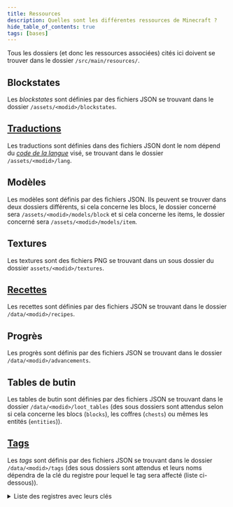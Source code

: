 ```yaml
---
title: Ressources
description: Quelles sont les différentes ressources de Minecraft ?
hide_table_of_contents: true
tags: [bases]
---
```


Tous les dossiers (et donc les ressources associées) cités ici doivent se trouver dans le dossier `/src/main/resources/`.

## Blockstates

Les _blockstates_ sont définies par des fichiers JSON se trouvant dans le dossier `/assets/<modid>/blockstates`.

## [Traductions](lang)

Les traductions sont définies dans des fichiers JSON dont le nom dépend du [_code de la langue_](https://minecraft.fandom.com/wiki/Language) visé, se trouvant dans le dossier `/assets/<modid>/lang`.

## Modèles

Les modèles sont définis par des fichiers JSON.
Ils peuvent se trouver dans deux dossiers différents, si cela concerne les blocs, le dossier concerné sera `/assets/<modid>/models/block` et si cela concerne les items, le dossier concerné sera `/assets/<modid>/models/item`.

## Textures

Les textures sont des fichiers PNG se trouvant dans un sous dossier du dossier `assets/<modid>/textures`.

## [Recettes](recipe)

Les recettes sont définies par des fichiers JSON se trouvant dans le dossier `/data/<modid>/recipes`.

## Progrès

Les progrès sont définis par des fichiers JSON se trouvant dans le dossier `/data/<modid>/advancements`.

## Tables de butin

Les tables de butin sont définies par des fichiers JSON se trouvant dans le dossier `/data/<modid>/loot_tables` (des sous dossiers sont attendus selon si cela concerne les blocs (`blocks`), les coffres (`chests`) ou mêmes les entités (`entities`)).

## [Tags](tags)

Les _tags_ sont définis par des fichiers JSON se trouvant dans le dossier `/data/<modid>/tags` (des sous dossiers sont attendus et leurs noms dépendra de la clé du registre pour lequel le tag sera affecté (liste ci-dessous)).

<details>

<summary>Liste des registres avec leurs clés</summary>

| Registre                                | Clé                                     |
|-----------------------------------------|-----------------------------------------|
| `SOUND_EVENT_REGISTRY`                  | `sound_event`                           |
| `FLUID_REGISTRY`                        | `fluid`                                 |
| `MOB_EFFECT_REGISTRY`                   | `mob_effect`                            |
| `BLOCK_REGISTRY`                        | `block`                                 |
| `ENCHANTMENT_REGISTRY`                  | `enchantment`                           |
| `ENTITY_TYPE_REGISTRY`                  | `entity_type`                           |
| `ITEM_REGISTRY`                         | `item`                                  |
| `POTION_REGISTRY`                       | `potion`                                |
| `PARTICLE_TYPE_REGISTRY`                | `particle_type`                         |
| `BLOCK_ENTITY_TYPE_REGISTRY`            | `block_entity_type`                     |
| `MOTIVE_REGISTRY`                       | `motive`                                |
| `CUSTOM_STAT_REGISTRY`                  | `custom_stat`                           |
| `CHUNK_STATUS_REGISTRY`                 | `chunk_status`                          |
| `RULE_TEST_REGISTRY`                    | `rule_test`                             |
| `POS_RULE_TEST_REGISTRY`                | `pos_rule_test`                         |
| `MENU_REGISTRY`                         | `menu`                                  |
| `RECIPE_TYPE_REGISTRY`                  | `recipe_type`                           |
| `RECIPE_SERIALIZER_REGISTRY`            | `recipe_serializer`                     |
| `ATTRIBUTE_REGISTRY`                    | `attribute`                             |
| `GAME_EVENT_REGISTRY`                   | `game_event`                            |
| `POSITION_SOURCE_TYPE_REGISTRY`         | `position_source_type`                  |
| `STAT_TYPE_REGISTRY`                    | `stat_type`                             |
| `VILLAGER_TYPE_REGISTRY`                | `villager_type`                         |
| `VILLAGER_PROFESSION_REGISTRY`          | `villager_profession`                   |
| `POINT_OF_INTEREST_TYPE_REGISTRY`       | `point_of_interest_type`                |
| `MEMORY_MODULE_TYPE_REGISTRY`           | `memory_module_type`                    |
| `SENSOR_TYPE_REGISTRY`                  | `sensor_type`                           |
| `SCHEDULE_REGISTRY`                     | `schedule`                              |
| `ACTIVITY_REGISTRY`                     | `activity`                              |
| `LOOT_ENTRY_REGISTRY`                   | `loot_pool_entry_type`                  |
| `LOOT_FUNCTION_REGISTRY`                | `loot_function_type`                    |
| `LOOT_ITEM_REGISTRY`                    | `loot_condition_type`                   |
| `LOOT_NUMBER_PROVIDER_REGISTRY`         | `loot_number_provider_type`             |
| `LOOT_NBT_PROVIDER_REGISTRY`            | `loot_nbt_provider_type`                |
| `LOOT_SCORE_PROVIDER_REGISTRY`          | `loot_score_provider_type`              |
| `DIMENSION_TYPE_REGISTRY`               | `dimension_type`                        |
| `DIMENSION_REGISTRY`                    | `dimension`                             |
| `LEVEL_STEM_REGISTRY`                   | `dimension`                             |
| `FLOAT_PROVIDER_TYPE_REGISTRY`          | `float_provider_type`                   |
| `INT_PROVIDER_TYPE_REGISTRY`            | `int_provider_type`                     |
| `HEIGHT_PROVIDER_TYPE_REGISTRY`         | `height_provider_type`                  |
| `BLOCK_PREDICATE_TYPE_REGISTRY`         | `block_predicate_type`                  |
| `NOISE_GENERATOR_SETTINGS_REGISTRY`     | `worldgen/noise_settings`               |
| `CONFIGURED_CARVER_REGISTRY`            | `worldgen/configured_carver`            |
| `CONFIGURED_FEATURE_REGISTRY`           | `worldgen/configured_feature`           |
| `PLACED_FEATURE_REGISTRY`               | `worldgen/placed_feature`               |
| `CONFIGURED_STRUCTURE_FEATURE_REGISTRY` | `worldgen/configured_structure_feature` |
| `STRUCTURE_SET_REGISTRY`                | `worldgen/structure_set`                |
| `PROCESSOR_LIST_REGISTRY`               | `worldgen/processor_list`               |
| `TEMPLATE_POOL_REGISTRY`                | `worldgen/template_pool`                |
| `BIOME_REGISTRY`                        | `worldgen/biome`                        |
| `NOISE_REGISTRY`                        | `worldgen/noise`                        |
| `DENSITY_FUNCTION_REGISTRY`             | `worldgen/density_function`             |
| `CARVER_REGISTRY`                       | `worldgen/carver`                       |
| `FEATURE_REGISTRY`                      | `worldgen/feature`                      |
| `STRUCTURE_FEATURE_REGISTRY`            | `worldgen/structure_feature`            |
| `STRUCTURE_PLACEMENT_TYPE_REGISTRY`     | `worldgen/structure_placement`          |
| `STRUCTURE_PIECE_REGISTRY`              | `worldgen/structure_piece`              |
| `PLACEMENT_MODIFIER_REGISTRY`           | `worldgen/placement_modifier_type`      |
| `BLOCK_STATE_PROVIDER_TYPE_REGISTRY`    | `worldgen/block_state_provider_type`    |
| `FOLIAGE_PLACER_TYPE_REGISTRY`          | `worldgen/foliage_placer_type`          |
| `TRUNK_PLACER_TYPE_REGISTRY`            | `worldgen/trunk_placer_type`            |
| `TREE_DECORATOR_TYPE_REGISTRY`          | `worldgen/tree_decorator_type`          |
| `FEATURE_SIZE_TYPE_REGISTRY`            | `worldgen/feature_size_type`            |
| `BIOME_SOURCE_REGISTRY`                 | `worldgen/biome_source`                 |
| `CHUNK_GENERATOR_REGISTRY`              | `worldgen/chunk_generator`              |
| `CONDITION_REGISTRY`                    | `worldgen/material_condition`           |
| `RULE_REGISTRY`                         | `worldgen/material_rule`                |
| `DENSITY_FUNCTION_TYPE_REGISTRY`        | `worldgen/density_function_type`        |
| `STRUCTURE_PROCESSOR_REGISTRY`          | `worldgen/structure_processor`          |
| `STRUCTURE_POOL_ELEMENT_REGISTRY`       | `worldgen/structure_pool_element`       |

</details>